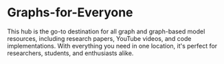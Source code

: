 # Graphs-for-Everyone
This hub is the go-to destination for all graph and graph-based model resources, including research papers, YouTube videos, and code implementations. With everything you need in one location, it's perfect for researchers, students, and enthusiasts alike.
